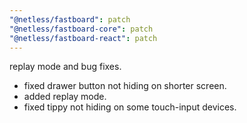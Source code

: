 ```yaml
---
"@netless/fastboard": patch
"@netless/fastboard-core": patch
"@netless/fastboard-react": patch
---
```


replay mode and bug fixes.

- fixed drawer button not hiding on shorter screen.
- added replay mode.
- fixed tippy not hiding on some touch-input devices.
